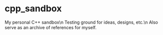 # cpp_sandbox
My personal C++ sandbox\n
Testing ground for ideas, designs, etc.\n
Also serve as an archive of references for myself.

